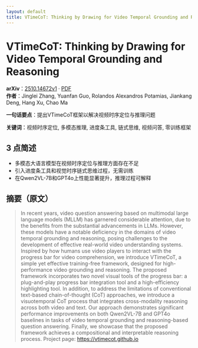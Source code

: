 ```yaml
---
layout: default
title: VTimeCoT: Thinking by Drawing for Video Temporal Grounding and Reasoning
---
```


# VTimeCoT: Thinking by Drawing for Video Temporal Grounding and Reasoning
**arXiv**：[2510.14672v1](https://arxiv.org/abs/2510.14672) · [PDF](https://arxiv.org/pdf/2510.14672.pdf)  
**作者**：Jinglei Zhang, Yuanfan Guo, Rolandos Alexandros Potamias, Jiankang Deng, Hang Xu, Chao Ma  

**一句话要点**：提出VTimeCoT框架以解决视频时序定位与推理问题

**关键词**：视频时序定位, 多模态推理, 进度条工具, 链式思维, 视频问答, 零训练框架

## 3 点简述
- 多模态大语言模型在视频时序定位与推理方面存在不足
- 引入进度条工具和视觉时序链式思维过程，无需训练
- 在Qwen2VL-7B和GPT4o上性能显著提升，推理过程可解释

## 摘要（原文）

> In recent years, video question answering based on multimodal large language
> models (MLLM) has garnered considerable attention, due to the benefits from the
> substantial advancements in LLMs. However, these models have a notable
> deficiency in the domains of video temporal grounding and reasoning, posing
> challenges to the development of effective real-world video understanding
> systems. Inspired by how humans use video players to interact with the progress
> bar for video comprehension, we introduce VTimeCoT, a simple yet effective
> training-free framework, designed for high-performance video grounding and
> reasoning. The proposed framework incorporates two novel visual tools of the
> progress bar: a plug-and-play progress bar integration tool and a
> high-efficiency highlighting tool. In addition, to address the limitations of
> conventional text-based chain-of-thought (CoT) approaches, we introduce a
> visuotemporal CoT process that integrates cross-modality reasoning across both
> video and text. Our approach demonstrates significant performance improvements
> on both Qwen2VL-7B and GPT4o baselines in tasks of video temporal grounding and
> reasoning-based question answering. Finally, we showcase that the proposed
> framework achieves a compositional and interpretable reasoning process. Project
> page: https://vtimecot.github.io

